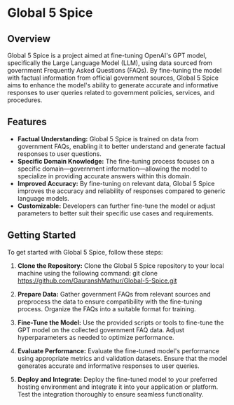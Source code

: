 # Global 5 Spice

## Overview
Global 5 Spice is a project aimed at fine-tuning OpenAI's GPT model, specifically the Large Language Model (LLM), using data sourced from government Frequently Asked Questions (FAQs). By fine-tuning the model with factual information from official government sources, Global 5 Spice aims to enhance the model's ability to generate accurate and informative responses to user queries related to government policies, services, and procedures.

## Features
- **Factual Understanding:** Global 5 Spice is trained on data from government FAQs, enabling it to better understand and generate factual responses to user questions.
- **Specific Domain Knowledge:** The fine-tuning process focuses on a specific domain—government information—allowing the model to specialize in providing accurate answers within this domain.
- **Improved Accuracy:** By fine-tuning on relevant data, Global 5 Spice improves the accuracy and reliability of responses compared to generic language models.
- **Customizable:** Developers can further fine-tune the model or adjust parameters to better suit their specific use cases and requirements.

## Getting Started
To get started with Global 5 Spice, follow these steps:

1. **Clone the Repository:** Clone the Global 5 Spice repository to your local machine using the following command: git clone https://github.com/GauranshMathur/Global-5-Spice.git

2. **Prepare Data:** Gather government FAQs from relevant sources and preprocess the data to ensure compatibility with the fine-tuning process. Organize the FAQs into a suitable format for training.

3. **Fine-Tune the Model:** Use the provided scripts or tools to fine-tune the GPT model on the collected government FAQ data. Adjust hyperparameters as needed to optimize performance.

4. **Evaluate Performance:** Evaluate the fine-tuned model's performance using appropriate metrics and validation datasets. Ensure that the model generates accurate and informative responses to user queries.

5. **Deploy and Integrate:** Deploy the fine-tuned model to your preferred hosting environment and integrate it into your application or platform. Test the integration thoroughly to ensure seamless functionality.
